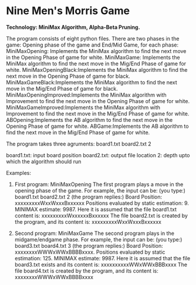 # Nine Men's Morris Game
**Technology: MiniMax Algorithm, Alpha-Beta Pruning.**

The program consists of eight python files. 
There are two phases in the game: Opening phase of the game and End/Mid Game, for each phase:
MiniMaxOpening: Implements the MiniMax algorithm to find the next move in the Opening Phase of game for white. 
MiniMaxGame: Implements the MiniMax algorithm to find the next move in the Mig/End Phase of game for white. 
MiniMaxOpeningBlack:Implements the MiniMax algorithm to find the next move in the Opening Phase of game for black. 
MiniMaxGameBlack:Implements the MiniMax algorithm to find the next move in the Mig/End Phase of game for black. 
MiniMaxOpeningImproved:Implements the MiniMax algorithm with Improvement to find the next move in the Opening Phase of game for white. 
MiniMaxGameImproved:Implements the MiniMax algorithm with Improvement to find the next move in the Mig/End Phase of game for white. 
ABOpening:Implements the AB algorithm to find the next move in the Opening Phase of game for white. 
ABGame:Implements the AB algorithm to find the next move in the Mig/End Phase of game for white.

The program takes three agruments: board1.txt board2.txt 2

board1.txt: input board position board2.txt: output file location 2: depth upto which the algorithm should run

Examples:
  1. First program: MiniMaxOpening The first program plays a move in the opening phase of the game. For example, the input can be: (you type:) board1.txt board2.txt 2 (the program replies:) Board Position: xxxxxxxxxWxxWxxxBxxxxxx Positions evaluated by static estimation: 9. MINIMAX estimate: 9987. Here it is assumed that the file board1.txt content is: xxxxxxxxxWxxxxxxBxxxxxx The file board2.txt is created by the program, and its content is: xxxxxxxxxWxxWxxxBxxxxxx

  2. Second program: MiniMaxGame The second program plays in the midgame/endgame phase. For example, the input can be: (you type:) board3.txt board4.txt 3 (the program replies:) Board Position: xxxxxxxxWWWxWWxBBBBxxxx. Positions evaluated by static estimation: 125. MINIMAX estimate: 9987. Here it is assumed that the file board3.txt exists and its content is: xxxxxxxxxxWWxWWxBBBxxxx The file board4.txt is created by the program, and its content is: xxxxxxxxWWWxWWxBBBBxxxx
